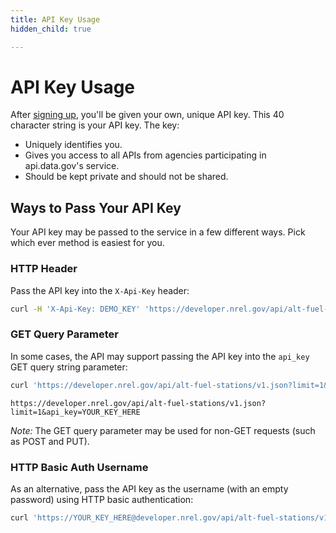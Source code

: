 ```yaml
---
title: API Key Usage
hidden_child: true

---
```


# API Key Usage

After [signing up](/signup), you'll be given your own, unique API key. This 40 character string is your API key. The key:

- Uniquely identifies you.
- Gives you access to all APIs from agencies participating in api.data.gov's service.
- Should be kept private and should not be shared.

## Ways to Pass Your API Key

Your API key may be passed to the service in a few different ways. Pick which ever method is easiest for you.

### HTTP Header

Pass the API key into the `X-Api-Key` header:

```sh
curl -H 'X-Api-Key: DEMO_KEY' 'https://developer.nrel.gov/api/alt-fuel-stations/v1.json?limit=1'
```

### GET Query Parameter

In some cases, the API may support passing the API key into the `api_key` GET query string parameter:

```sh
curl 'https://developer.nrel.gov/api/alt-fuel-stations/v1.json?limit=1&api_key=YOUR_KEY_HERE'
```
  
```
https://developer.nrel.gov/api/alt-fuel-stations/v1.json?limit=1&api_key=YOUR_KEY_HERE
```

*Note:* The GET query parameter may be used for non-GET requests (such as POST and PUT).

### HTTP Basic Auth Username

As an alternative, pass the API key as the username (with an empty password) using HTTP basic authentication:

```sh
curl 'https://YOUR_KEY_HERE@developer.nrel.gov/api/alt-fuel-stations/v1.json?limit=1'
```
